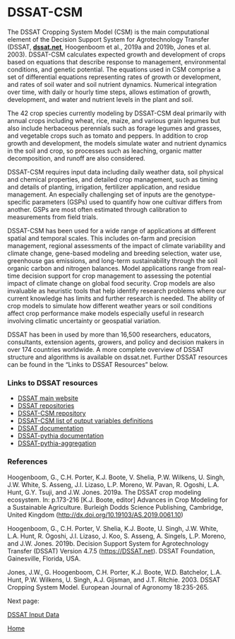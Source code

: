 # DSSAT-CSM #

The DSSAT Cropping System Model (CSM) is the main computational element of the Decision Support System for Agrotechnology Transfer (DSSAT, **[dssat.net](https://dssat.net/)**, Hoogenboom et al., 2019a and 2019b, Jones et al. 2003). DSSAT-CSM calculates expected growth and development of crops based on equations that describe response to management, environmental conditions, and genetic potential. The equations used in CSM comprise a set of differential equations representing rates of growth or development, and rates of soil water and soil nutrient dynamics. Numerical integration over time, with daily or hourly time steps, allows estimation of growth, development, and water and nutrient levels in the plant and soil. 

The 42 crop species currently modeling by DSSAT-CSM deal primarily with annual crops including wheat, rice, maize, and various grain legumes but also include herbaceous perennials such as forage legumes and grasses, and vegetable crops such as tomato and peppers. In addition to crop growth and development, the models simulate water and nutrient dynamics in the soil and crop, so processes such as leaching, organic matter decomposition, and runoff are also considered.

DSSAT-CSM requires input data including daily weather data, soil physical and chemical properties, and detailed crop management, such as timing and details of planting, irrigation, fertilizer application, and residue management. An especially challenging set of inputs are the genotype-specific parameters (GSPs) used to quantify how one cultivar differs from another. GSPs are most often estimated through calibration to measurements from field trials. 

DSSAT-CSM has been used for a wide range of applications at different spatial and temporal scales. This includes on-farm and precision management, regional assessments of the impact of climate variability and climate change, gene-based modeling and breeding selection, water use, greenhouse gas emissions, and long-term sustainability through the soil organic carbon and nitrogen balances. Model applications range from real-time decision support for crop management to assessing the potential impact of climate change on global food security. Crop models are also invaluable as heuristic tools that help identify research problems where our current knowledge has limits and further research is needed. The ability of crop models to simulate how different weather years or soil conditions affect crop performance make models especially useful in research involving climatic uncertainty or geospatial variation. 

DSSAT has been in used by more than 16,500 researchers, educators, consultants, extension agents, growers, and policy and decision makers in over 174 countries worldwide. A more complete overview of DSSAT structure and algorithms is available on dssat.net. Further DSSAT resources can be found in the “Links to DSSAT Resources” below. 

### Links to DSSAT resources ###
- [DSSAT main website](https://dssat.net/)
- [DSSAT repositories](https://github.com/dssat)
- [DSSAT-CSM repository](https://github.com/dssat/dssat-csm-os)
- [DSSAT-CSM list of output variables definitions](https://github.com/DSSAT/dssat-csm-os/blob/develop/Data/DATA.CDE)
- [DSSAT documentation](https://github.com/dssat/documentation) 
- [DSSAT-pythia documentation](https://pythia-framework.readthedocs.io/en/latest/)
- [DSSAT-pythia-aggregation](https://github.com/DSSAT/supermaas-aggregate-pythia-outputs)


### References ###
Hoogenboom, G., C.H. Porter, K.J. Boote, V. Shelia, P.W. Wilkens, U. Singh, J.W. White, S. Asseng, J.I. Lizaso, L.P. Moreno, W. Pavan, R. Ogoshi, L.A. Hunt, G.Y. Tsuji, and J.W. Jones. 2019a. The DSSAT crop modeling ecosystem. In: p.173-216 [K.J. Boote, editor] Advances in Crop Modeling for a Sustainable Agriculture. Burleigh Dodds Science Publishing, Cambridge, United Kingdom (http://dx.doi.org/10.19103/AS.2019.0061.10)

Hoogenboom, G., C.H. Porter, V. Shelia, K.J. Boote, U. Singh, J.W. White, L.A. Hunt, R. Ogoshi, J.I. Lizaso, J. Koo, S. Asseng, A. Singels, L.P. Moreno, and J.W. Jones. 2019b. Decision Support System for Agrotechnology Transfer (DSSAT) Version 4.7.5 (https://DSSAT.net). DSSAT Foundation, Gainesville, Florida, USA.

Jones, J.W., G. Hoogenboom, C.H. Porter, K.J. Boote, W.D. Batchelor, L.A. Hunt, P.W. Wilkens, U. Singh, A.J. Gijsman, and J.T. Ritchie. 2003. DSSAT Cropping System Model. European Journal of Agronomy 18:235-265.


Next page:

[DSSAT Input Data](Input_data.md)

[Home](index.md)
